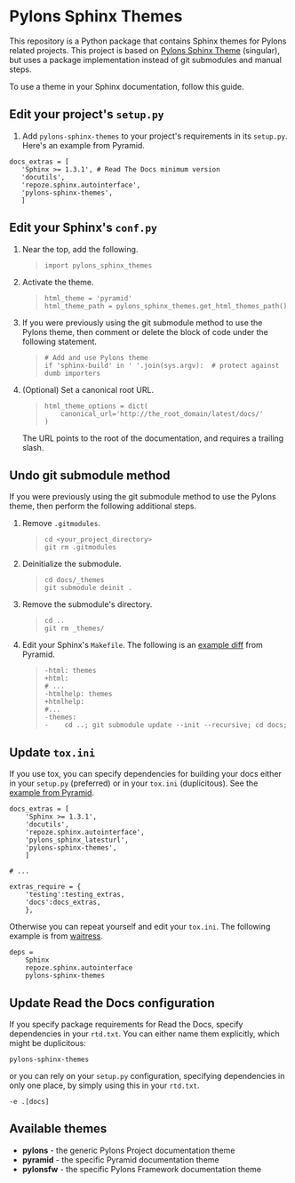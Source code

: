 Pylons Sphinx Themes
====================

This repository is a Python package that contains Sphinx themes for
Pylons related projects. This project is based on [Pylons Sphinx
Theme](https://github.com/Pylons/pylons_sphinx_theme) (singular), but
uses a package implementation instead of git submodules and manual
steps.

To use a theme in your Sphinx documentation, follow this guide.

Edit your project's `setup.py`
------------------------------

1.  Add `pylons-sphinx-themes` to your project's requirements in its
    `setup.py`. Here's an example from Pyramid.

``` {.sourceCode .python}
docs_extras = [
   'Sphinx >= 1.3.1', # Read The Docs minimum version
   'docutils',
   'repoze.sphinx.autointerface',
   'pylons-sphinx-themes',
   ]
```

Edit your Sphinx's `conf.py`
----------------------------

1.  Near the top, add the following.

    > ``` {.sourceCode .python}
    > import pylons_sphinx_themes
    > ```

2.  Activate the theme.

    > ``` {.sourceCode .python}
    > html_theme = 'pyramid'
    > html_theme_path = pylons_sphinx_themes.get_html_themes_path()
    > ```

3.  If you were previously using the git submodule method to use the
    Pylons theme, then comment or delete the block of code under the
    following statement.

    > ``` {.sourceCode .python}
    > # Add and use Pylons theme
    > if 'sphinx-build' in ' '.join(sys.argv):  # protect against dumb importers
    > ```

4.  (Optional) Set a canonical root URL.

    > ``` {.sourceCode .python}
    > html_theme_options = dict(
    >     canonical_url='http://the_root_domain/latest/docs/'
    > )
    > ```

    The URL points to the root of the documentation, and requires a
    trailing slash.

Undo git submodule method
-------------------------

If you were previously using the git submodule method to use the Pylons
theme, then perform the following additional steps.

1.  Remove `.gitmodules`.

    > ``` {.sourceCode .bash}
    > cd <your_project_directory>
    > git rm .gitmodules
    > ```

2.  Deinitialize the submodule.

    > ``` {.sourceCode .bash}
    > cd docs/_themes
    > git submodule deinit .
    > ```

3.  Remove the submodule's directory.

    > ``` {.sourceCode .bash}
    > cd ..
    > git rm _themes/
    > ```

4.  Edit your Sphinx's `Makefile`. The following is an [example
    diff](https://github.com/Pylons/pyramid/pull/1636/files) from
    Pyramid.

    > ``` {.sourceCode .diff}
    > -html: themes
    > +html:
    > # ...
    > -htmlhelp: themes
    > +htmlhelp:
    > #...
    > -themes:
    > -    cd ..; git submodule update --init --recursive; cd docs;
    > ```

Update `tox.ini`
----------------

If you use tox, you can specify dependencies for building your docs
either in your `setup.py` (preferred) or in your `tox.ini`
(duplicitous). See the [example from
Pyramid](https://github.com/Pylons/pyramid/blob/master/setup.py#L58-L64).

``` {.sourceCode .ini}
docs_extras = [
    'Sphinx >= 1.3.1',
    'docutils',
    'repoze.sphinx.autointerface',
    'pylons_sphinx_latesturl',
    'pylons-sphinx-themes',
    ]

# ...

extras_require = {
    'testing':testing_extras,
    'docs':docs_extras,
    },
```

Otherwise you can repeat yourself and edit your `tox.ini`. The following
example is from
[waitress](https://github.com/Pylons/waitress/blob/master/tox.ini#L28).

``` {.sourceCode .ini}
deps =
    Sphinx
    repoze.sphinx.autointerface
    pylons-sphinx-themes
```

Update Read the Docs configuration
----------------------------------

If you specify package requirements for Read the Docs, specify
dependencies in your `rtd.txt`. You can either name them explicitly,
which might be duplicitous:

``` {.sourceCode .text}
pylons-sphinx-themes
```

or you can rely on your `setup.py` configuration, specifying
dependencies in only one place, by simply using this in your `rtd.txt`.

``` {.sourceCode .text}
-e .[docs]
```

Available themes
----------------

-   **pylons** - the generic Pylons Project documentation theme
-   **pyramid** - the specific Pyramid documentation theme
-   **pylonsfw** - the specific Pylons Framework documentation theme

